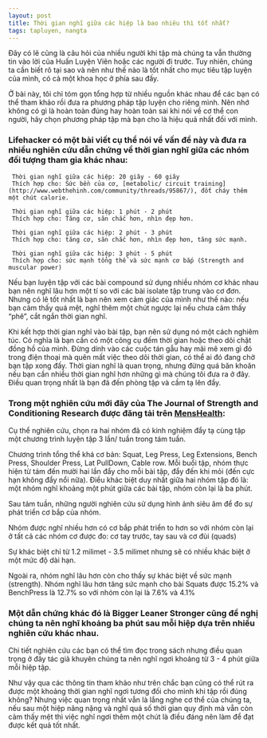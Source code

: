 ```yaml
---
layout: post
title: Thời gian nghĩ giữa các hiệp là bao nhiêu thì tốt nhất?
tags: tapluyen, nangta
---
```

Đây có lẽ cũng là câu hỏi của nhiều người khi tập mà chúng ta vẫn thường tin vào lời của Huấn Luyện Viên hoặc các người đi trước. Tuy nhiên, chúng ta cần biết rõ tại sao và nên như thế nào là tốt nhất cho mục tiêu tập luyện của mình, có cả một khoa học ở phía sau đấy.

Ở bài này, tôi chỉ tóm gọn tổng hợp từ nhiều nguồn khác nhau để các bạn có thể tham khảo rồi đưa ra phương pháp tập luyện cho riêng mình. Nên nhớ không có gì là hoàn toàn đúng hay hoàn toàn sai khi nói về cơ thể con người, hãy chọn phương pháp tập mà bạn cho là hiệu quả nhất đối với mình.

### Lifehacker có một bài viết cụ thể nói về vấn đề này và đưa ra nhiều nghiên cứu dẫn chứng về thời gian nghĩ giữa các nhóm đối tượng tham gia khác nhau:

     Thời gian nghĩ giữa các hiệp: 20 giây - 60 giây
     Thích hợp cho: Sức bền của cơ, [metabolic/ circuit training](http://www.webthehinh.com/community/threads/95867/), đốt cháy thêm một chút calorie.

     Thời gian nghĩ giữa các hiệp: 1 phút - 2 phút
     Thích hợp cho: Tăng cơ, săn chắc hơn, nhìn đẹp hơn.

     Thời gian nghĩ giữa các hiệp: 2 phút - 3 phút
     Thích hợp cho: tăng cơ, săn chắc hơn, nhìn đẹp hơn, tăng sức mạnh.

     Thời gian nghĩ giữa các hiệp: 3 phút - 5 phút
     Thích hợp cho: sức mạnh tổng thể và sức mạnh cơ bắp (Strength and muscular power)

Nếu bạn luyện tập với các bài compound sử dụng nhiều nhóm cơ khác nhau bạn nên nghĩ lâu hơn một tí so với các bài isolate tập trung vào cơ đơn. Nhưng có lẽ tốt nhất là bạn nên xem cảm giác của mình như thế nào: nếu bạn cảm thấy quá mệt, nghĩ thêm một chút ngược lại nếu chưa cảm thấy “phê”, cắt ngắn thời gian nghĩ.

Khi kết hợp thời gian nghĩ vào bài tập, bạn nên sử dụng nó một cách nghiêm túc. Có nghĩa là bạn cần có một công cụ đếm thời gian hoặc theo dõi chặt đồng hồ của mình. Đừng dính vào các cuộc tán gẫu hay mãi mê xem gì đó trong điện thoại mà quên mất việc theo dõi thời gian, có thể ai đó đang chờ bạn tập xong đấy. Thời gian nghĩ là quan trọng, nhưng đừng quá băn khoăn nếu bạn cần nhiều thời gian nghĩ hơn những gì mà chúng tôi đưa ra ở đây. Điều quan trọng nhất là bạn đã đến phòng tập và cầm tạ lên đẩy.

### Trong một nghiên cứu mới đây của The Journal of Strength and Conditioning Research được đăng tải trên [MensHealth](http://www.menshealth.com/fitness/how-long-rest-between-sets):

Cụ thể nghiên cứu, chọn ra hai nhóm đã có kinh nghiệm đẩy tạ cùng tập một chương trình luyện tập 3 lần/ tuần trong tám tuần.

Chương trình tổng thể khá cơ bản: Squat, Leg Press, Leg Extensions, Bench Press, Shoulder Press, Lat PullDown, Cable row. Mỗi buổi tập, nhóm thực hiện từ tám đến mười hai lần đẩy cho mỗi bài tập, đẩy đến khi mỏi (đến cực hạn không đẩy nổi nữa). Điều khác biệt duy nhất giữa hai nhóm tập đó là: một nhóm nghĩ khoảng một phút giữa các bài tập, nhóm còn lại là ba phút.

Sau tám tuần, những người nghiên cứu sử dụng hình ảnh siêu âm để đo sự phát triển cơ bắp của nhóm.

Nhóm được nghĩ nhiều hơn có cơ bắp phát triển to hơn so với nhóm còn lại ở tất cả các nhóm cơ được đo: cơ tay trước, tay sau và cơ đùi (quads)

Sự khác biệt chỉ từ 1.2 milimet - 3.5 milimet nhưng sẽ có nhiều khác biệt ở một mức độ dài hạn.

Ngoài ra, nhóm nghĩ lâu hơn còn cho thấy sự khác biệt về sức mạnh (strength). Nhóm nghĩ lâu hơn tăng sức mạnh cho bài Squats được 15.2% và BenchPress là 12.7%  so với nhóm còn lại là 7.6% và 4.1%

### Một dẫn chứng khác đó là Bigger Leaner Stronger cũng đề nghị chúng ta nên nghĩ khoảng ba phút sau mỗi hiệp dựa trên nhiều nghiên cứu khác nhau.

Chi tiết nghiên cứu các bạn có thể tìm đọc trong sách nhưng điều quan trọng ở đây tác giả khuyên chúng ta nên nghĩ ngơi khoảng từ 3 - 4 phút giữa mỗi hiệp tập.

Như vậy qua các thông tin tham khảo như trên chắc bạn cũng có thể rút ra được một khoảng thời gian nghĩ ngơi tương đối cho mình khi tập rồi đúng không? Nhưng việc quan trọng nhất vẫn là lắng nghe cơ thể của chúng ta, nếu sau một hiệp nâng nặng và nghĩ quá số thời gian quy định mà vẫn còn cảm thấy mệt thì việc nghĩ ngơi thêm một chút là điều đáng nên làm để đạt được kết quả tốt nhất.
